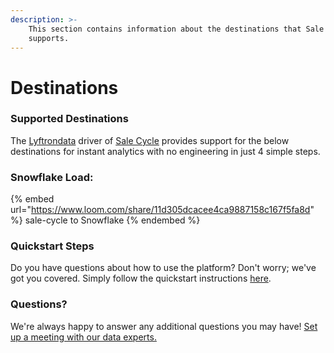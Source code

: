 ```yaml
---
description: >-
    This section contains information about the destinations that Sale Cycle
    supports.
---
```


# Destinations

### Supported Destinations

The [Lyftrondata](https://www.lyftrondata.com/) driver of [Sale Cycle](https://www.lyftrondata.com/integration/sale-cycle/) provides support for the below destinations for instant analytics with no engineering in just 4 simple steps.

### Snowflake Load:

{% embed url="https://www.loom.com/share/11d305dcacee4ca9887158c167f5fa8d" %}
sale-cycle to Snowflake
{% endembed %}

### Quickstart Steps

Do you have questions about how to use the platform? Don't worry; we've got you covered. Simply follow the quickstart instructions [here](../../../quickstart-steps.md).

### Questions? <a href="#questions" id="questions"></a>

We're always happy to answer any additional questions you may have! [Set up a meeting with our data experts.](https://www.lyftrondata.com/book-a-meeting/)
